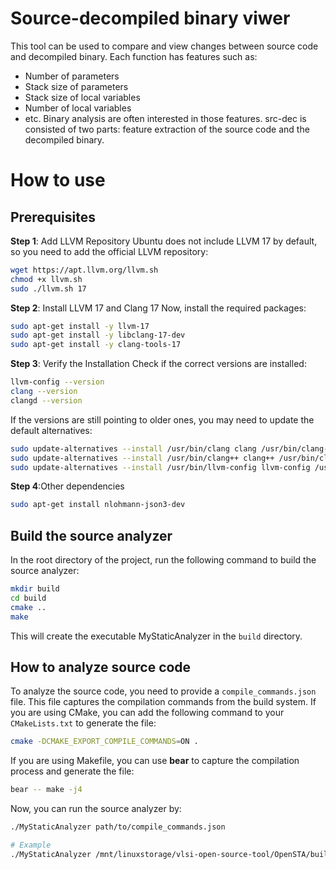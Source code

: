 # Source-decompiled binary viwer
This tool can be used to compare and view changes between source code and decompiled binary. Each function has features such as:
- Number of parameters
- Stack size of parameters
- Stack size of local variables
- Number of local variables
- etc.
Binary analysis are often interested in those features. src-dec is consisted of two parts: feature extraction of the source code and the decompiled binary.

# How to use

## Prerequisites
**Step 1**: Add LLVM Repository
Ubuntu does not include LLVM 17 by default, so you need to add the official LLVM repository:

```sh
wget https://apt.llvm.org/llvm.sh
chmod +x llvm.sh
sudo ./llvm.sh 17
```
**Step 2**: Install LLVM 17 and Clang 17
Now, install the required packages:
```sh
sudo apt-get install -y llvm-17
sudo apt-get install -y libclang-17-dev
sudo apt-get install -y clang-tools-17
```
**Step 3**: Verify the Installation
Check if the correct versions are installed:
```sh
llvm-config --version
clang --version
clangd --version
```
If the versions are still pointing to older ones, you may need to update the default alternatives:
```sh
sudo update-alternatives --install /usr/bin/clang clang /usr/bin/clang-17 100
sudo update-alternatives --install /usr/bin/clang++ clang++ /usr/bin/clang++-17 100
sudo update-alternatives --install /usr/bin/llvm-config llvm-config /usr/bin/llvm-config-17 100
```
**Step 4**:Other dependencies
```sh
sudo apt-get install nlohmann-json3-dev
```
## Build the source analyzer
In the root directory of the project, run the following command to build the source analyzer:
```sh
mkdir build
cd build
cmake ..
make
```
This will create the executable MyStaticAnalyzer in the `build` directory.


## How to analyze source code
To analyze the source code, you need to provide a `compile_commands.json` file. This file captures the compilation commands from the build system. If you are using CMake, you can add the following command to your `CMakeLists.txt` to generate the file:
```sh
cmake -DCMAKE_EXPORT_COMPILE_COMMANDS=ON .
```
If you are using Makefile, you can use **bear** to capture the compilation process and generate the file:
```sh
bear -- make -j4
```
Now, you can run the source analyzer by:
```sh
./MyStaticAnalyzer path/to/compile_commands.json

# Example
./MyStaticAnalyzer /mnt/linuxstorage/vlsi-open-source-tool/OpenSTA/build/compile_commands.json
```



